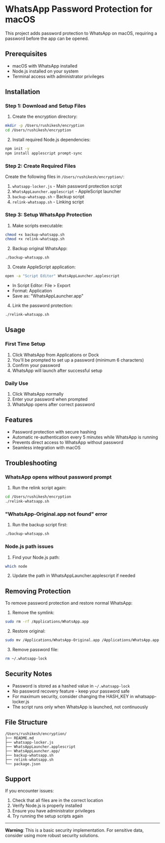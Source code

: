 # WhatsApp Password Protection for macOS

This project adds password protection to WhatsApp on macOS, requiring a password before the app can be opened.

## Prerequisites

- macOS with WhatsApp installed
- Node.js installed on your system
- Terminal access with administrator privileges

## Installation

### Step 1: Download and Setup Files

1. Create the encryption directory:

```bash
mkdir -p /Users/rushikesh/encryption
cd /Users/rushikesh/encryption
```

2. Install required Node.js dependencies:

```bash
npm init -y
npm install applescript prompt-sync
```

### Step 2: Create Required Files

Create the following files in `/Users/rushikesh/encryption/`:

1. `whatsapp-locker.js` - Main password protection script
2. `WhatsAppLauncher.applescript` - AppleScript launcher
3. `backup-whatsapp.sh` - Backup script
4. `relink-whatsapp.sh` - Linking script

### Step 3: Setup WhatsApp Protection

1. Make scripts executable:

```bash
chmod +x backup-whatsapp.sh
chmod +x relink-whatsapp.sh
```

2. Backup original WhatsApp:

```bash
./backup-whatsapp.sh
```

3. Create AppleScript application:

```bash
open -a "Script Editor" WhatsAppLauncher.applescript
```

- In Script Editor: File > Export
- Format: Application
- Save as: "WhatsAppLauncher.app"

4. Link the password protection:

```bash
./relink-whatsapp.sh
```

## Usage

### First Time Setup

1. Click WhatsApp from Applications or Dock
2. You'll be prompted to set up a password (minimum 6 characters)
3. Confirm your password
4. WhatsApp will launch after successful setup

### Daily Use

1. Click WhatsApp normally
2. Enter your password when prompted
3. WhatsApp opens after correct password

## Features

- Password protection with secure hashing
- Automatic re-authentication every 5 minutes while WhatsApp is running
- Prevents direct access to WhatsApp without password
- Seamless integration with macOS

## Troubleshooting

### WhatsApp opens without password prompt

1. Run the relink script again:

```bash
cd /Users/rushikesh/encryption
./relink-whatsapp.sh
```

### "WhatsApp-Original.app not found" error

1. Run the backup script first:

```bash
./backup-whatsapp.sh
```

### Node.js path issues

1. Find your Node.js path:

```bash
which node
```

2. Update the path in WhatsAppLauncher.applescript if needed

## Removing Protection

To remove password protection and restore normal WhatsApp:

1. Remove the symlink:

```bash
sudo rm -rf /Applications/WhatsApp.app
```

2. Restore original:

```bash
sudo mv /Applications/WhatsApp-Original.app /Applications/WhatsApp.app
```

3. Remove password file:

```bash
rm ~/.whatsapp-lock
```

## Security Notes

- Password is stored as a hashed value in `~/.whatsapp-lock`
- No password recovery feature - keep your password safe
- For maximum security, consider changing the HASH_KEY in whatsapp-locker.js
- The script runs only when WhatsApp is launched, not continuously

## File Structure

```
/Users/rushikesh/encryption/
├── README.md
├── whatsapp-locker.js
├── WhatsAppLauncher.applescript
├── WhatsAppLauncher.app/
├── backup-whatsapp.sh
├── relink-whatsapp.sh
└── package.json
```

## Support

If you encounter issues:

1. Check that all files are in the correct location
2. Verify Node.js is properly installed
3. Ensure you have administrator privileges
4. Try running the setup scripts again

---

**Warning**: This is a basic security implementation. For sensitive data, consider using more robust security solutions.
